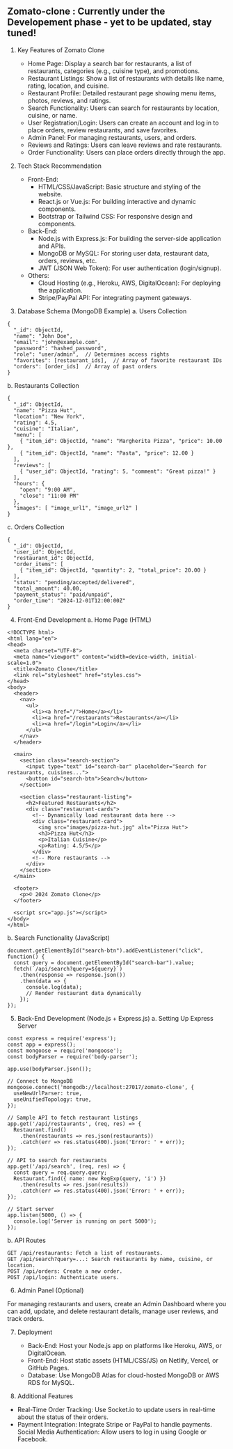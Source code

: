 ## Zomato-clone : Currently under the Developement phase - yet to be updated, stay tuned! 

1. Key Features of Zomato Clone
   - Home Page: Display a search bar for restaurants, a list of restaurants, categories (e.g., cuisine type), and promotions.
   - Restaurant Listings: Show a list of restaurants with details like name, rating, location, and cuisine.
   - Restaurant Profile: Detailed restaurant page showing menu items, photos, reviews, and ratings.
   - Search Functionality: Users can search for restaurants by location, cuisine, or name.
   - User Registration/Login: Users can create an account and log in to place orders, review restaurants, and save favorites.
   - Admin Panel: For managing restaurants, users, and orders.
   - Reviews and Ratings: Users can leave reviews and rate restaurants.
   - Order Functionality: Users can place orders directly through the app.

2. Tech Stack Recommendation
    - Front-End:
       - HTML/CSS/JavaScript: Basic structure and styling of the website.
       - React.js or Vue.js: For building interactive and dynamic components.
       - Bootstrap or Tailwind CSS: For responsive design and components.
    - Back-End:
       - Node.js with Express.js: For building the server-side application and APIs.
       - MongoDB or MySQL: For storing user data, restaurant data, orders, reviews, etc.
       - JWT (JSON Web Token): For user authentication (login/signup).
    - Others:
      - Cloud Hosting (e.g., Heroku, AWS, DigitalOcean): For deploying the application.
      - Stripe/PayPal API: For integrating payment gateways.

3. Database Schema (MongoDB Example)
a. Users Collection
```
{
  "_id": ObjectId,
  "name": "John Doe",
  "email": "john@example.com",
  "password": "hashed_password",
  "role": "user/admin",  // Determines access rights
  "favorites": [restaurant_ids],  // Array of favorite restaurant IDs
  "orders": [order_ids]  // Array of past orders
}
```
b. Restaurants Collection
```
{
  "_id": ObjectId,
  "name": "Pizza Hut",
  "location": "New York",
  "rating": 4.5,
  "cuisine": "Italian",
  "menu": [
    { "item_id": ObjectId, "name": "Margherita Pizza", "price": 10.00 },
    { "item_id": ObjectId, "name": "Pasta", "price": 12.00 }
  ],
  "reviews": [
    { "user_id": ObjectId, "rating": 5, "comment": "Great pizza!" }
  ],
  "hours": {
    "open": "9:00 AM",
    "close": "11:00 PM"
  },
  "images": [ "image_url1", "image_url2" ]
}
```
c. Orders Collection
```
{
  "_id": ObjectId,
  "user_id": ObjectId,
  "restaurant_id": ObjectId,
  "order_items": [
    { "item_id": ObjectId, "quantity": 2, "total_price": 20.00 }
  ],
  "status": "pending/accepted/delivered",
  "total_amount": 40.00,
  "payment_status": "paid/unpaid",
  "order_time": "2024-12-01T12:00:00Z"
}
```
4. Front-End Development
a. Home Page (HTML)
```
<!DOCTYPE html>
<html lang="en">
<head>
  <meta charset="UTF-8">
  <meta name="viewport" content="width=device-width, initial-scale=1.0">
  <title>Zomato Clone</title>
  <link rel="stylesheet" href="styles.css">
</head>
<body>
  <header>
    <nav>
      <ul>
        <li><a href="/">Home</a></li>
        <li><a href="/restaurants">Restaurants</a></li>
        <li><a href="/login">Login</a></li>
      </ul>
    </nav>
  </header>
  
  <main>
    <section class="search-section">
      <input type="text" id="search-bar" placeholder="Search for restaurants, cuisines...">
      <button id="search-btn">Search</button>
    </section>

    <section class="restaurant-listing">
      <h2>Featured Restaurants</h2>
      <div class="restaurant-cards">
        <!-- Dynamically load restaurant data here -->
        <div class="restaurant-card">
          <img src="images/pizza-hut.jpg" alt="Pizza Hut">
          <h3>Pizza Hut</h3>
          <p>Italian Cuisine</p>
          <p>Rating: 4.5/5</p>
        </div>
        <!-- More restaurants -->
      </div>
    </section>
  </main>
  
  <footer>
    <p>© 2024 Zomato Clone</p>
  </footer>

  <script src="app.js"></script>
</body>
</html>
```
b. Search Functionality (JavaScript)
```
document.getElementById("search-btn").addEventListener("click", function() {
  const query = document.getElementById("search-bar").value;
  fetch(`/api/search?query=${query}`)
    .then(response => response.json())
    .then(data => {
      console.log(data);
      // Render restaurant data dynamically
    });
});
```
5. Back-End Development (Node.js + Express.js)
a. Setting Up Express Server
```
const express = require('express');
const app = express();
const mongoose = require('mongoose');
const bodyParser = require('body-parser');

app.use(bodyParser.json());

// Connect to MongoDB
mongoose.connect('mongodb://localhost:27017/zomato-clone', {
  useNewUrlParser: true,
  useUnifiedTopology: true,
});

// Sample API to fetch restaurant listings
app.get('/api/restaurants', (req, res) => {
  Restaurant.find()
    .then(restaurants => res.json(restaurants))
    .catch(err => res.status(400).json('Error: ' + err));
});

// API to search for restaurants
app.get('/api/search', (req, res) => {
  const query = req.query.query;
  Restaurant.find({ name: new RegExp(query, 'i') })
    .then(results => res.json(results))
    .catch(err => res.status(400).json('Error: ' + err));
});

// Start server
app.listen(5000, () => {
  console.log('Server is running on port 5000');
});
```
b. API Routes
```
GET /api/restaurants: Fetch a list of restaurants.
GET /api/search?query=...: Search restaurants by name, cuisine, or location.
POST /api/orders: Create a new order.
POST /api/login: Authenticate users.
```
6. Admin Panel (Optional)

For managing restaurants and users, create an Admin Dashboard where you can add, update, and delete restaurant details, manage user reviews, and track orders.

7. Deployment

    - Back-End: Host your Node.js app on platforms like Heroku, AWS, or DigitalOcean.
    - Front-End: Host static assets (HTML/CSS/JS) on Netlify, Vercel, or GitHub Pages.
    - Database: Use MongoDB Atlas for cloud-hosted MongoDB or AWS RDS for MySQL.
8. Additional Features

- Real-Time Order Tracking: Use Socket.io to update users in real-time about the status of their orders.
- Payment Integration: Integrate Stripe or PayPal to handle payments.
Social Media Authentication: Allow users to log in using Google or Facebook.

